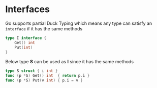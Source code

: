 # Interfaces


Go supports partial Duck Typing which means any type can satisfy an `interface` if it has the same methods 

```go
type I interface {
    Get() int
    Put(int)
}
```
Below type __S__ can be used as __I__ since it has the same methods

```go
type S struct { i int }
func (p *S) Get() int  { return p.i }
func (p *S) Put(v int) { p.i = v }
```